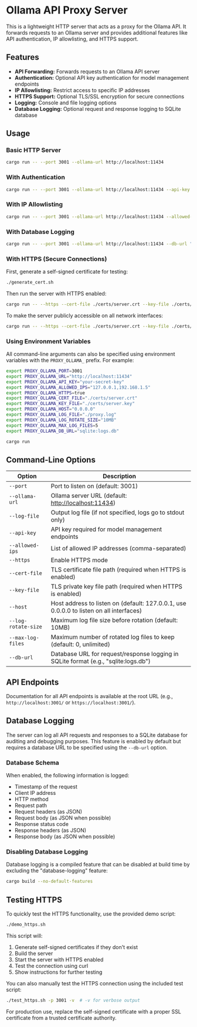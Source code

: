 # Ollama API Proxy Server

This is a lightweight HTTP server that acts as a proxy for the Ollama API. It forwards requests to an Ollama server and provides additional features like API authentication, IP allowlisting, and HTTPS support.

## Features

- **API Forwarding:** Forwards requests to an Ollama API server
- **Authentication:** Optional API key authentication for model management endpoints
- **IP Allowlisting:** Restrict access to specific IP addresses
- **HTTPS Support:** Optional TLS/SSL encryption for secure connections
- **Logging:** Console and file logging options
- **Database Logging:** Optional request and response logging to SQLite database

## Usage

### Basic HTTP Server

```bash
cargo run -- --port 3001 --ollama-url http://localhost:11434
```

### With Authentication

```bash
cargo run -- --port 3001 --ollama-url http://localhost:11434 --api-key YOUR_SECRET_KEY
```

### With IP Allowlisting

```bash
cargo run -- --port 3001 --ollama-url http://localhost:11434 --allowed-ips "127.0.0.1,192.168.1.5"
```

### With Database Logging

```bash
cargo run -- --port 3001 --ollama-url http://localhost:11434 --db-url "sqlite:logs.db"
```

### With HTTPS (Secure Connections)

First, generate a self-signed certificate for testing:

```bash
./generate_cert.sh
```

Then run the server with HTTPS enabled:

```bash
cargo run -- --https --cert-file ./certs/server.crt --key-file ./certs/server.key
```

To make the server publicly accessible on all network interfaces:

```bash
cargo run -- --https --cert-file ./certs/server.crt --key-file ./certs/server.key --host 0.0.0.0
```

### Using Environment Variables

All command-line arguments can also be specified using environment variables with the `PROXY_OLLAMA_` prefix. For example:

```bash
export PROXY_OLLAMA_PORT=3001
export PROXY_OLLAMA_URL="http://localhost:11434"
export PROXY_OLLAMA_API_KEY="your-secret-key"
export PROXY_OLLAMA_ALLOWED_IPS="127.0.0.1,192.168.1.5"
export PROXY_OLLAMA_HTTPS=true
export PROXY_OLLAMA_CERT_FILE="./certs/server.crt"
export PROXY_OLLAMA_KEY_FILE="./certs/server.key"
export PROXY_OLLAMA_HOST="0.0.0.0"
export PROXY_OLLAMA_LOG_FILE="./proxy.log"
export PROXY_OLLAMA_LOG_ROTATE_SIZE="10MB"
export PROXY_OLLAMA_MAX_LOG_FILES=5
export PROXY_OLLAMA_DB_URL="sqlite:logs.db"

cargo run
```

## Command-Line Options

| Option | Description |
|--------|-------------|
| `--port` | Port to listen on (default: 3001) |
| `--ollama-url` | Ollama server URL (default: <http://localhost:11434>) |
| `--log-file` | Output log file (if not specified, logs go to stdout only) |
| `--api-key` | API key required for model management endpoints |
| `--allowed-ips` | List of allowed IP addresses (comma-separated) |
| `--https` | Enable HTTPS mode |
| `--cert-file` | TLS certificate file path (required when HTTPS is enabled) |
| `--key-file` | TLS private key file path (required when HTTPS is enabled) |
| `--host` | Host address to listen on (default: 127.0.0.1, use 0.0.0.0 to listen on all interfaces) |
| `--log-rotate-size` | Maximum log file size before rotation (default: 10MB) |
| `--max-log-files` | Maximum number of rotated log files to keep (default: 0, unlimited) |
| `--db-url` | Database URL for request/response logging in SQLite format (e.g., "sqlite:logs.db") |

## API Endpoints

Documentation for all API endpoints is available at the root URL (e.g., `http://localhost:3001/` or `https://localhost:3001/`).

## Database Logging

The server can log all API requests and responses to a SQLite database for auditing and debugging purposes. This feature is enabled by default but requires a database URL to be specified using the `--db-url` option.

### Database Schema

When enabled, the following information is logged:

- Timestamp of the request
- Client IP address
- HTTP method
- Request path
- Request headers (as JSON)
- Request body (as JSON when possible)
- Response status code
- Response headers (as JSON)
- Response body (as JSON when possible)

### Disabling Database Logging

Database logging is a compiled feature that can be disabled at build time by excluding the "database-logging" feature:

```bash
cargo build --no-default-features
```

## Testing HTTPS

To quickly test the HTTPS functionality, use the provided demo script:

```bash
./demo_https.sh
```

This script will:

1. Generate self-signed certificates if they don't exist
2. Build the server
3. Start the server with HTTPS enabled
4. Test the connection using curl
5. Show instructions for further testing

You can also manually test the HTTPS connection using the included test script:

```bash
./test_https.sh -p 3001 -v  # -v for verbose output
```

For production use, replace the self-signed certificate with a proper SSL certificate from a trusted certificate authority.
